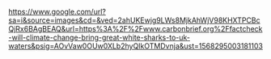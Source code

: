 https://www.google.com/url?sa=i&source=images&cd=&ved=2ahUKEwjg9LWs8MjkAhWjV98KHXTPCBcQjRx6BAgBEAQ&url=https%3A%2F%2Fwww.carbonbrief.org%2Ffactcheck-will-climate-change-bring-great-white-sharks-to-uk-waters&psig=AOvVaw0OUw0XLb2hyQIkOTMDvnja&ust=1568295003181103
